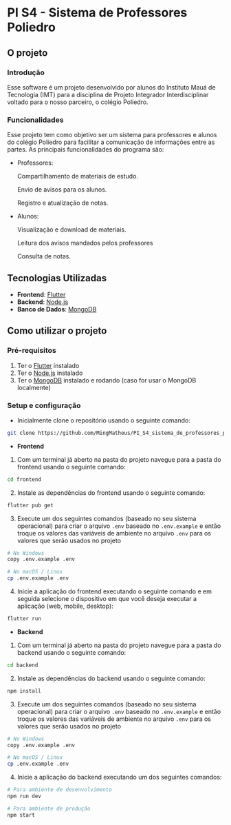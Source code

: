 # PI S4 - Sistema de Professores Poliedro 

## O projeto
### Introdução
Esse software é um projeto desenvolvido por alunos do Instituto Mauá de Tecnologia (IMT) para a disciplina de Projeto Integrador Interdisciplinar voltado para o nosso parceiro, o colégio Poliedro.
### Funcionalidades
Esse projeto tem como objetivo ser um sistema para professores e alunos do colégio Poliedro para facilitar a comunicação de informações entre as partes. As principais funcionalidades do programa são:
- Professores:

  Compartilhamento de materiais de estudo.

  Envio de avisos para os alunos.

  Registro e atualização de notas.

- Alunos:

  Visualização e download de materiais.

  Leitura dos avisos mandados pelos professores

  Consulta de notas.

## Tecnologias Utilizadas
- **Frontend**: [Flutter](https://flutter.dev/)
- **Backend**: [Node.js](https://nodejs.org/)
- **Banco de Dados**: [MongoDB](https://www.mongodb.com/)

## Como utilizar o projeto
### Pré-requisitos
1. Ter o [Flutter](https://flutter.dev/) instalado
2. Ter o [Node.js](https://nodejs.org/) instalado
3. Ter o [MongoDB](https://www.mongodb.com/) instalado e rodando (caso for usar o MongoDB localmente)

### Setup e configuração
- Inicialmente clone o repositório usando o seguinte comando:

```bash
git clone https://github.com/MingMatheus/PI_S4_sistema_de_professores_poliedro
```

- **Frontend**
1. Com um terminal já aberto na pasta do projeto navegue para a pasta do frontend usando o seguinte comando:

```bash
cd frontend
```

2. Instale as dependências do frontend usando o seguinte comando:

```bash
flutter pub get
```

3. Execute um dos seguintes comandos (baseado no seu sistema operacional) para criar o arquivo ``` .env ``` baseado no ``` .env.example ``` e então troque os valores das variáveis de ambiente no arquivo ``` .env ``` para os valores que serão usados no projeto

```bash
# No Windows
copy .env.example .env

# No macOS / Linux
cp .env.example .env
```

4. Inicie a aplicação do frontend executando o seguinte comando e em seguida selecione o dispositivo em que você deseja executar a aplicação (web, mobile, desktop):
```bash
flutter run
```

- **Backend**
1. Com um terminal já aberto na pasta do projeto navegue para a pasta do backend usando o seguinte comando:

```bash
cd backend
```

2. Instale as dependências do backend usando o seguinte comando:

```bash
npm install
```

3. Execute um dos seguintes comandos (baseado no seu sistema operacional) para criar o arquivo ``` .env ``` baseado no ``` .env.example ``` e então troque os valores das variáveis de ambiente no arquivo ``` .env ``` para os valores que serão usados no projeto

```bash
# No Windows
copy .env.example .env

# No macOS / Linux
cp .env.example .env
```

4. Inicie a aplicação do backend executando um dos seguintes comandos:
```bash
# Para ambiente de desenvolvimento
npm run dev

# Para ambiente de produção
npm start
```
